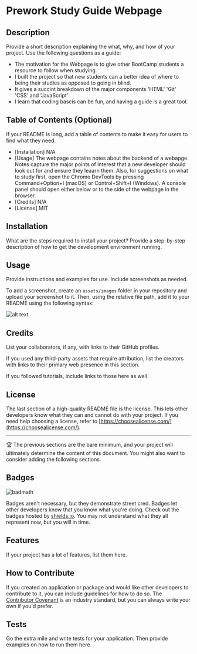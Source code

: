 # Prework Study Guide Webpage

## Description

Provide a short description explaining the what, why, and how of your project. Use the following questions as a guide:

- The motivation for the Webpage is to give other BootCamp students a resource to follow when studying.
- I built the project so that new students can a better idea of where to being their studies as opposed to going in blind. 
- It gives a succint breakdown of the major components 'HTML' 'Git' 'CSS' and 'JavaScript'
- I learn that coding bascis can be fun, and having a guide is a great tool.

## Table of Contents (Optional)

If your README is long, add a table of contents to make it easy for users to find what they need.

- [Installation] N/A
- [Usage] The webpage contains notes about the backend of a webapge. Notes capture the major points of interest that a new developer should look out for and ensure they leaarn them. Also, for suggestions on what to study first, open the Chrome DevTools by pressing Command+Option+I (macOS) or Control+Shift+I (Windows). A console panel should open either below or to the side of the webpage in the browser.
- [Credits] N/A
- [License] MIT

## Installation

What are the steps required to install your project? Provide a step-by-step description of how to get the development environment running.

## Usage

Provide instructions and examples for use. Include screenshots as needed.

To add a screenshot, create an `assets/images` folder in your repository and upload your screenshot to it. Then, using the relative file path, add it to your README using the following syntax:

![alt text](assets/images/screenshot.png)

## Credits

List your collaborators, if any, with links to their GitHub profiles.

If you used any third-party assets that require attribution, list the creators with links to their primary web presence in this section.

If you followed tutorials, include links to those here as well.

## License

The last section of a high-quality README file is the license. This lets other developers know what they can and cannot do with your project. If you need help choosing a license, refer to [https://choosealicense.com/](https://choosealicense.com/).

---

🏆 The previous sections are the bare minimum, and your project will ultimately determine the content of this document. You might also want to consider adding the following sections.

## Badges

![badmath](https://img.shields.io/github/languages/top/nielsenjared/badmath)

Badges aren't necessary, but they demonstrate street cred. Badges let other developers know that you know what you're doing. Check out the badges hosted by [shields.io](https://shields.io/). You may not understand what they all represent now, but you will in time.

## Features

If your project has a lot of features, list them here.

## How to Contribute

If you created an application or package and would like other developers to contribute to it, you can include guidelines for how to do so. The [Contributor Covenant](https://www.contributor-covenant.org/) is an industry standard, but you can always write your own if you'd prefer.

## Tests

Go the extra mile and write tests for your application. Then provide examples on how to run them here.